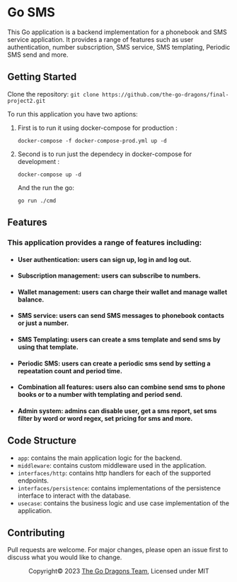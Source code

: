 # Go SMS

This Go application is a backend implementation for a phonebook and SMS service application. It provides a range of features such as user authentication, number subscription, SMS service, SMS templating, Periodic SMS send and more.

## Getting Started

Clone the repository:
`git clone https://github.com/the-go-dragons/final-project2.git`

To run this application you have two aptions:

1. First is to run it using docker-compose for production :

    ```shell
    docker-compose -f docker-compose-prod.yml up -d
    ```
2. Second is to run just the dependecy in docker-compose for development :

	```shell
    docker-compose up -d
    ```
    And the run the go:

    ```shell
    go run ./cmd
    ```

## Features

### This application provides a range of features including:

- #### User authentication: users can sign up, log in and log out.
- #### Subscription management: users can subscribe to numbers.
- #### Wallet management: users can charge their wallet and manage wallet balance.
- #### SMS service: users can send SMS messages to phonebook contacts or just a number.
- #### SMS Templating: users can create a sms template and send sms by using that template.
- #### Periodic SMS: users can create a periodic sms send by setting a repeatation count and period time.
- #### Combination all features: users also can combine send sms to phone books or to a number with templating and period send.
- #### Admin system: admins can disable user, get a sms report, set sms filter by word or word regex, set pricing for sms and more.

## Code Structure

- `app`: contains the main application logic for the backend.
- `middleware`: contains custom middleware used in the application.
- `interfaces/http`: contains http handlers for each of the supported endpoints.
- `interfaces/persistence`: contains implementations of the persistence interface to interact with the database.
- `usecase`: contains the business logic and use case implementation of the application.

## Contributing

Pull requests are welcome. For major changes, please open an issue first to discuss what you would like to change.

<p style="text-align: center; width: 100%; ">Copyright&copy; 2023 <a href="https://github.com/the-go-dragons">The Go Dragons Team</a>, Licensed under MIT</p>